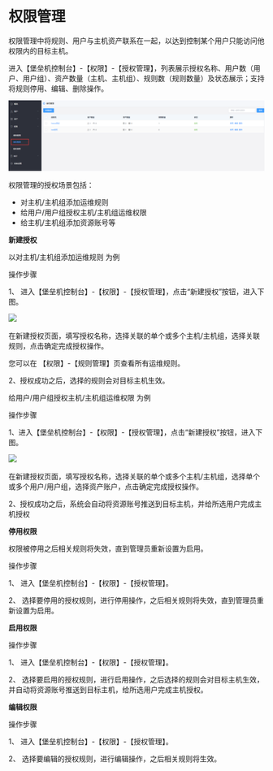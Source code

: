 # 权限管理

权限管理中将规则、用户与主机资产联系在一起，以达到控制某个用户只能访问他权限内的目标主机。

进入【堡垒机控制台】-【权限】-【授权管理】，列表展示授权名称、用户数（用户、用户组）、资产数量（主机、主机组）、规则数（规则数量）及状态展示；支持将规则停用、编辑、删除操作。

![](/image/Bastion/Authorizationmanagement.png) 

权限管理的授权场景包括：

- 对主机/主机组添加运维规则
- 给用户/用户组授权主机/主机组运维权限
- 给主机/主机组添加资源账号等


**新建授权**

以对主机/主机组添加运维规则 为例

操作步骤

1、 进入【堡垒机控制台】-【权限】-【授权管理】，点击“新建授权”按钮，进入下图。

 ![](/image/Bastion/hostRule.png) 

  在新建授权页面，填写授权名称，选择关联的单个或多个主机/主机组，选择关联规则，点击确定完成授权操作。
  
  您可以在 【权限】-【规则管理】页查看所有运维规则。
  
2、授权成功之后，选择的规则会对目标主机生效。



给用户/用户组授权主机/主机组运维权限 为例 
  
操作步骤

1、进入【堡垒机控制台】-【权限】-【授权管理】，点击“新建授权”按钮，进入下图。

 ![](/image/Bastion/userRole.png) 

  在新建授权页面，填写授权名称，选择关联的单个或多个主机/主机组，选择单个或多个用户/用户组，选择资产账户，点击确定完成授权操作。

2、授权成功之后，系统会自动将资源账号推送到目标主机，并给所选用户完成主机授权


**停用权限**

权限被停用之后相关规则将失效，直到管理员重新设置为启用。

操作步骤

1、 进入【堡垒机控制台】-【权限】-【授权管理】。

2、 选择要停用的授权规则，进行停用操作，之后相关规则将失效，直到管理员重新设置为启用。


**启用权限**

操作步骤

1、 进入【堡垒机控制台】-【权限】-【授权管理】。

2、 选择要启用的授权规则，进行启用操作，之后选择的规则会对目标主机生效，并自动将资源账号推送到目标主机，给所选用户完成主机授权。


**编辑权限**

操作步骤

1、 进入【堡垒机控制台】-【权限】-【授权管理】。

2、 选择要编辑的授权规则，进行编辑操作，之后相关规则将生效。


